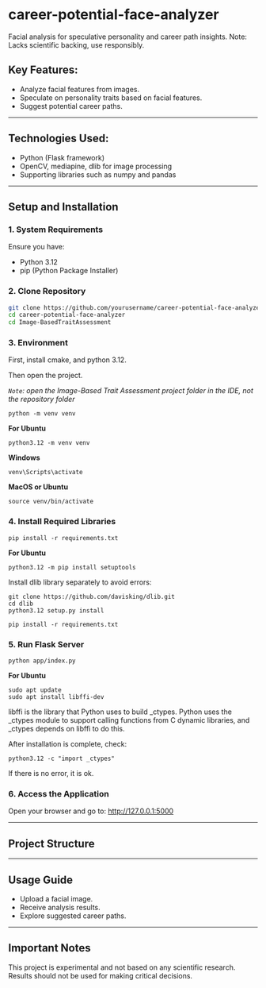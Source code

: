 # career-potential-face-analyzer
Facial analysis for speculative personality and career path insights. Note: Lacks scientific backing, use responsibly.

## Key Features:
- Analyze facial features from images.
- Speculate on personality traits based on facial features.
- Suggest potential career paths.

---

## Technologies Used:
- Python (Flask framework)
- OpenCV, mediapine, dlib for image processing
- Supporting libraries such as numpy and pandas

---

## Setup and Installation

### 1. System Requirements
Ensure you have:
- Python 3.12
- pip (Python Package Installer)

### 2. Clone Repository
```bash
git clone https://github.com/yourusername/career-potential-face-analyzer.git
cd career-potential-face-analyzer
cd Image-BasedTraitAssessment
```

### 3. Environment
First, install cmake, and python 3.12.

Then open the project.

*`Note`: open the Image-Based Trait Assessment project folder in the IDE, not the repository folder*
```
python -m venv venv
```

**For Ubuntu**
```
python3.12 -m venv venv
```

**Windows**
```
venv\Scripts\activate 
```

**MacOS or Ubuntu**
```
source venv/bin/activate
```


### 4. Install Required Libraries
```
pip install -r requirements.txt
```

**For Ubuntu**
```
python3.12 -m pip install setuptools
```
Install dlib library separately to avoid errors:
```
git clone https://github.com/davisking/dlib.git
cd dlib
python3.12 setup.py install
```
```
pip install -r requirements.txt
```

### 5. Run Flask Server
```
python app/index.py
```

**For Ubuntu**
```
sudo apt update
sudo apt install libffi-dev
```
libffi is the library that Python uses to build _ctypes. Python uses the _ctypes module to support calling functions from C dynamic libraries, and _ctypes depends on libffi to do this. 

After installation is complete, check:
```
python3.12 -c "import _ctypes"
```
If there is no error, it is ok.

### 6. Access the Application
Open your browser and go to: http://127.0.0.1:5000

---

## Project Structure

---

## Usage Guide

- Upload a facial image.
- Receive analysis results.
- Explore suggested career paths.

---

## Important Notes
This project is experimental and not based on any scientific research. Results should not be used for making critical decisions.

